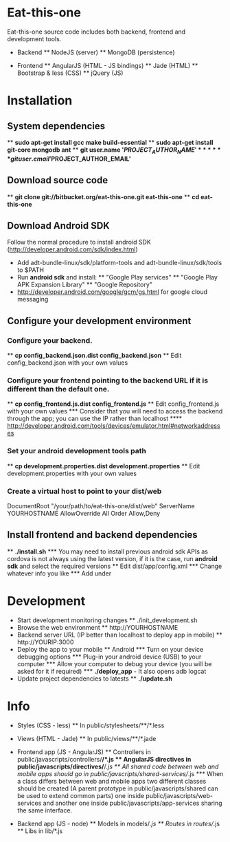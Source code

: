 # Eat-this-one
Eat-this-one source code includes both backend, frontend and development tools.

* Backend
** NodeJS (server)
** MongoDB (persistence)

* Frontend
** AngularJS (HTML - JS bindings)
** Jade (HTML)
** Bootstrap & less (CSS)
** jQuery (JS)

# Installation

## System dependencies
** **sudo apt-get install gcc make build-essential**
** **sudo apt-get install git-core mongodb ant**
** **git user.name '$PROJECT_AUTHOR_NAME'**
** **git user.email '$PROJECT_AUTHOR_EMAIL'**

## Download source code
** **git clone git://bitbucket.org/eat-this-one.git eat-this-one**
** **cd eat-this-one**

## Download Android SDK

Follow the normal procedure to install android SDK (http://developer.android.com/sdk/index.html)

* Add adt-bundle-linux/sdk/platform-tools and adt-bundle-linux/sdk/tools to $PATH
* Run **android sdk** and install:
** "Google Play services"
** "Google Play APK Expansion Library"
** "Google Repository"
* http://developer.android.com/google/gcm/gs.html for google cloud messaging

## Configure your development environment

### Configure your backend.
** **cp config_backend.json.dist config_backend.json**
** Edit config_backend.json with your own values

### Configure your frontend pointing to the backend URL if it is different than the default one.
** **cp config_frontend.js.dist config_frontend.js**
** Edit config_frontend.js with your own values
*** Consider that you will need to access the backend through the app; you can use the IP rather than localhost
**** http://developer.android.com/tools/devices/emulator.html#networkaddresses

### Set your android development tools path
** **cp development.properties.dist development.properties**
** Edit development.properties with your own values

### Create a virtual host to point to your dist/web
<VirtualHost YOURHOSTNAME:80>
    DocumentRoot "/your/path/to/eat-this-one/dist/web"
    ServerName YOURHOSTNAME
    <Directory "/your/path/to/eat-this-one/dist/web">
        AllowOverride All
        Order Allow,Deny
    </Directory>
</VirtualHost>

## Install frontend and backend dependencies
** **./install.sh**
*** You may need to install previous android sdk APIs as cordova is not always using the latest version, if it is the case, run **android sdk** and select the required versions
** Edit dist/app/config.xml
*** Change whatever info you like
*** Add <icon src="icon.png" /> under <widget>

# Development

* Start development monitoring changes
** ./init_development.sh
* Browse the web environment
** http://YOURHOSTNAME
* Backend server URL (IP better than localhost to deploy app in mobile)
** http://YOURIP:3000
* Deploy the app to your mobile
** Android
*** Turn on your device debugging options
*** Plug-in your android device (USB) to your computer
*** Allow your computer to debug your device (you will be asked for it if required)
*** **./deploy_app** - It also opens adb logcat
* Update project dependencies to latests
** **./update.sh**

# Info

* Styles (CSS - less)
** In public/stylesheets/**/*.less

* Views (HTML - Jade)
** In public/views/**/*.jade

* Frontend app (JS - AngularJS)
** Controllers in public/javascripts/controllers/**/*.js
** AngularJS directives in public/javascripts/directives/**/*.js
** All shared code between web and mobile apps should go in public/javscripts/shared-services/*.js
*** When a class differs between web and mobile apps two different classes should be created (A parent prototype in public/javascripts/shared can be used to extend common parts) one inside public/javascripts/web-services and another one inside public/javascripts/app-services sharing the same interface.

* Backend app (JS - node)
** Models in models/*.js
** Routes in routes/*.js
** Libs in lib/*.js
